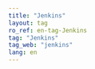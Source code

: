 ```yaml
---
title: "Jenkins"
layout: tag
ro_ref: en-tag-Jenkins
tag: "Jenkins"
tag_web: "jenkins"
lang: en
---
```

